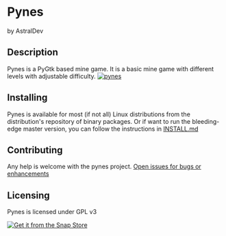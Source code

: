 # Pynes
by AstralDev

## Description
Pynes is a PyGtk based mine game. It is a basic mine game with different levels with adjustable difficulty.
[![pynes](https://snapcraft.io/pynes/badge.svg)](https://snapcraft.io/pynes)


## Installing
Pynes is available for most (if not all) Linux distributions from the distribution's repository of binary packages. Or if want to run the bleeding-edge master version, you can follow the instructions in [INSTALL.md](https://github.com/astraldev/pynes/blob/master/INSTALL.md)

## Contributing
Any help is welcome with the pynes project.
[Open issues for bugs or enhancements](https://github.com/astraldev/pynes/issues/new)

## Licensing
Pynes is licensed under GPL v3

[![Get it from the Snap Store](https://snapcraft.io/static/images/badges/en/snap-store-black.svg)](https://snapcraft.io/pynes)
